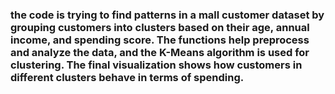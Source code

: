 ### the code is trying to find patterns in a mall customer dataset by grouping customers into clusters based on their age, annual income, and spending score. The functions help preprocess and analyze the data, and the K-Means algorithm is used for clustering. The final visualization shows how customers in different clusters behave in terms of spending.






